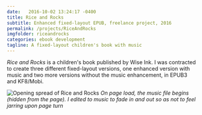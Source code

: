 ```yaml
---
date:   2016-10-02 13:24:17 -0400
title: Rice and Rocks
subtitle: Enhanced fixed-layout EPUB, freelance project, 2016
permalink: /projects/RiceAndRocks
imgfolder: riceandrocks
categories: ebook development
tagline: A fixed-layout children's book with music
---
```

*Rice and Rocks* is a children's book published by Wise Ink. I was contracted to create three different fixed-layout versions, one enhanced version with music and two more versions without the music enhancement, in EPUB3 and KF8/Mobi.

![Opening spread of Rice and Rocks](riceandrocks)
*On page load, the music file begins (hidden from the page). I edited to music to fade in and out so as not to feel jarring upon page turn*

[riceandrocks]: ../../img/riceandrocks/1-spread-and-toc.jpg